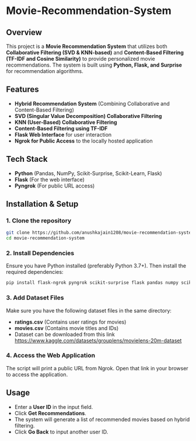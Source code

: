 # Movie-Recommendation-System

## Overview
This project is a **Movie Recommendation System** that utilizes both **Collaborative Filtering (SVD & KNN-based)** and **Content-Based Filtering (TF-IDF and Cosine Similarity)** to provide personalized movie recommendations. The system is built using **Python, Flask, and Surprise** for recommendation algorithms.

## Features
- **Hybrid Recommendation System** (Combining Collaborative and Content-Based Filtering)
- **SVD (Singular Value Decomposition) Collaborative Filtering**
- **KNN (User-Based) Collaborative Filtering**
- **Content-Based Filtering using TF-IDF**
- **Flask Web Interface** for user interaction
- **Ngrok for Public Access** to the locally hosted application

## Tech Stack
- **Python** (Pandas, NumPy, Scikit-Surprise, Scikit-Learn, Flask)
- **Flask** (For the web interface)
- **Pyngrok** (For public URL access)

## Installation & Setup
### 1. Clone the repository
```bash
git clone https://github.com/anushkajain1208/movie-recommendation-system.git
cd movie-recommendation-system
```

### 2. Install Dependencies
Ensure you have Python installed (preferably Python 3.7+). Then install the required dependencies:
```bash
pip install flask-ngrok pyngrok scikit-surprise flask pandas numpy scikit-learn
```

### 3. Add Dataset Files
Make sure you have the following dataset files in the same directory:
- **ratings.csv** (Contains user ratings for movies)
- **movies.csv** (Contains movie titles and IDs)
- Dataset can be downloaded from this link https://www.kaggle.com/datasets/grouplens/movielens-20m-dataset


### 4. Access the Web Application
The script will print a public URL from Ngrok. Open that link in your browser to access the application.

## Usage
- Enter a **User ID** in the input field.
- Click **Get Recommendations**.
- The system will generate a list of recommended movies based on hybrid filtering.
- Click **Go Back** to input another user ID.



